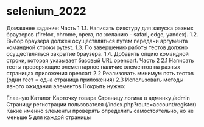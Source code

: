 # selenium_2022

Домашнее задание:
Часть 1
1.1. Написать фикстуру для запуска разных браузеров (firefox, chrome, opera, по желанию - safari, edge, yandex).
1.2. Выбор браузера должен осуществляться путем передачи аргумента командной строки pytest.
1.3. По завершению работы тестов должно осуществляться закрытие браузера.
1.4. Добавить опцию командной строки, которая указывает базовый URL opencart.
Часть 2
2.1 Написать тесты проверяющие элементарное наличие элементов на разных страницах приложения opencart
2.2 Реализовать минимум пять тестов (одни тест = одна страница приложения)
2.3 Использовать методы явного ожидания элементов
Покрыть нужно:

Главную
Каталог
Карточку товара
Страницу логина в админку /admin
Страницу регистрации пользователя (/index.php?route=account/register)
Какие именно элементы проверять определить самостоятельно, но не меньше 5 для каждой страницы